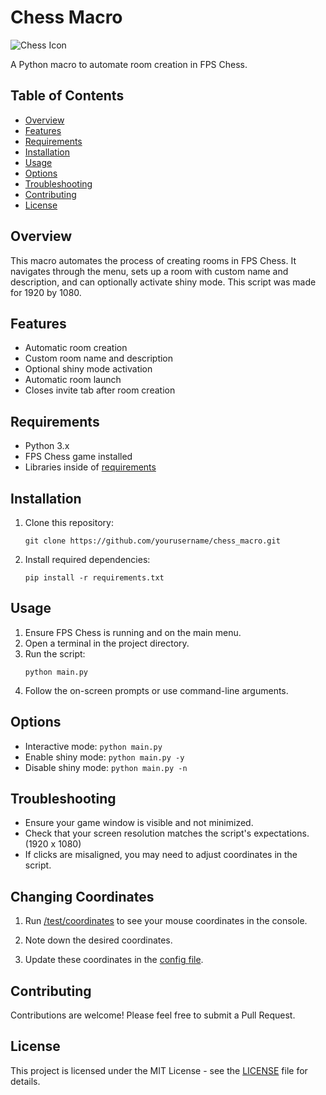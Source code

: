 # Chess Macro

![Chess Icon](fps_chess.ico)

A Python macro to automate room creation in FPS Chess.

## Table of Contents

- [Overview](#overview)
- [Features](#features)
- [Requirements](#requirements)
- [Installation](#installation)
- [Usage](#usage)
- [Options](#options)
- [Troubleshooting](#troubleshooting)
- [Contributing](#contributing)
- [License](#license)

## Overview

This macro automates the process of creating rooms in FPS Chess. It navigates through the menu, sets up a room with custom name and description, and can optionally activate shiny mode. This script was made for 1920 by 1080.

## Features

- Automatic room creation
- Custom room name and description
- Optional shiny mode activation
- Automatic room launch
- Closes invite tab after room creation

## Requirements

- Python 3.x
- FPS Chess game installed
- Libraries inside of [requirements](requirements.txt)

## Installation

1. Clone this repository:
   ```
   git clone https://github.com/yourusername/chess_macro.git
   ```
2. Install required dependencies:
   ```
   pip install -r requirements.txt
   ```

## Usage

1. Ensure FPS Chess is running and on the main menu.
2. Open a terminal in the project directory.
3. Run the script:
   ```
   python main.py
   ```
4. Follow the on-screen prompts or use command-line arguments.

## Options

- Interactive mode: `python main.py`
- Enable shiny mode: `python main.py -y`
- Disable shiny mode: `python main.py -n`

## Troubleshooting

- Ensure your game window is visible and not minimized.
- Check that your screen resolution matches the script's expectations. (1920 x 1080)
- If clicks are misaligned, you may need to adjust coordinates in the script.

## Changing Coordinates

1. Run [/test/coordinates](test/coordinates.py) to see your mouse coordinates in the console.

2. Note down the desired coordinates.

3. Update these coordinates in the [config file](config.py).



## Contributing

Contributions are welcome! Please feel free to submit a Pull Request.

## License

This project is licensed under the MIT License - see the [LICENSE](LICENSE) file for details.
